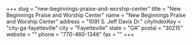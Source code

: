 +++
slug = "new-beginnings-praise-and-worship-center"
title = "New Beginnings Praise and Worship Center"
name = "New Beginnings Praise and Worship Center"
address = "1091 S. Jeff Davis Dr."
cityIndexKey = "city-ga-fayetteville"
city = "Fayetteville"
state = "GA"
postal = "30215"
website = ""
phone = "770-460-1346"
fax = ""
+++
